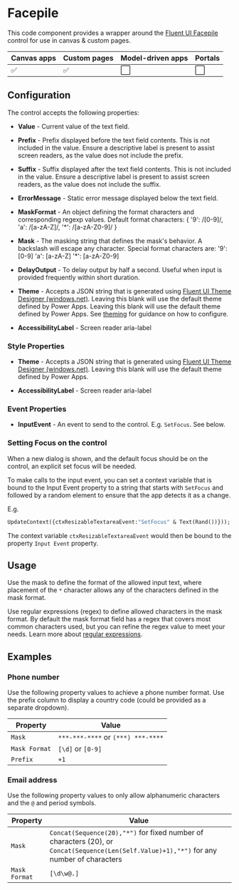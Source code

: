 # Facepile

This code component provides a wrapper around the [Fluent UI Facepile](https://developer.microsoft.com/en-us/fluentui#/controls/web/facepile) control for use in canvas & custom pages.

| Canvas apps | Custom pages | Model-driven apps | Portals |
| ----------- | ------------ | ----------------- | ------- |
| ✅           | ✅            | ⬜                 | ⬜       |

## Configuration

The control accepts the following properties:

- **Value** - Current value of the text field.

- **Prefix** - Prefix displayed before the text field contents. This is not included in the value. Ensure a descriptive label is present to assist screen readers, as the value does not include the prefix.

- **Suffix** - Suffix displayed after the text field contents. This is not included in the value. Ensure a descriptive label is present to assist screen readers, as the value does not include the suffix.

- **ErrorMessage** - Static error message displayed below the text field. 

- **MaskFormat** - An object defining the format characters and corresponding regexp values. Default format characters: { '9': /[0-9]/, 'a': /[a-zA-Z]/, '*': /[a-zA-Z0-9]/ }

- **Mask** - The masking string that defines the mask's behavior. A backslash will escape any character. Special format characters are: '9': [0-9] 'a': [a-zA-Z] '*': [a-zA-Z0-9]

- **DelayOutput** -  To delay output by half a second. Useful when input is provided frequently within short duration.

- **Theme** - Accepts a JSON string that is generated using [Fluent UI Theme Designer (windows.net)](https://fabricweb.z5.web.core.windows.net/pr-deploy-site/refs/heads/master/theming-designer/). Leaving this blank will use the default theme defined by Power Apps. Leaving this blank will use the default theme defined by Power Apps. See [theming](theme.md) for guidance on how to configure.

- **AccessibilityLabel** - Screen reader aria-label

### Style Properties

- **Theme** - Accepts a JSON string that is generated using [Fluent UI Theme Designer (windows.net)](https://fabricweb.z5.web.core.windows.net/pr-deploy-site/refs/heads/master/theming-designer/). Leaving this blank will use the default theme defined by Power Apps.

- **AccessibilityLabel** - Screen reader aria-label

### Event Properties

- **InputEvent** - An event to send to the control. E.g. `SetFocus`. See below.

### Setting Focus on the control

When a new dialog is shown, and the default focus should be on the control, an explicit set focus will be needed.

To make calls to the input event, you can set a context variable that is bound to the Input Event property to a string that starts with `SetFocus` and followed by a random element to ensure that the app detects it as a change.

E.g.

```vb
UpdateContext({ctxResizableTextareaEvent:"SetFocus" & Text(Rand())}));
```

The context variable `ctxResizableTextareaEvent` would then be bound to the property `Input Event` property.

## Usage

Use the mask to define the format of the allowed input text, where placement of the `*` character allows any of the characters defined in the mask format.

Use regular expressions (regex) to define allowed characters in the mask format. By default the mask format field has a regex that covers most common characters used, but you can refine the regex value to meet your needs. Learn more about [regular expressions](https://learn.microsoft.com/en-us/dotnet/standard/base-types/regular-expression-language-quick-reference).

## Examples

### Phone number

Use the following property values to achieve a phone number format. Use the prefix column to display a country code (could be provided as a separate dropdown).

|Property|Value|
|-|-|
|`Mask`|`***-***-****` or `(***) ***-****`|
|`Mask Format`|`[\d]` or `[0-9]` |
|`Prefix`| `+1` |

### Email address

Use the following property values to only allow alphanumeric characters and the `@` and period symbols.

|Property|Value|
|-|-|
|`Mask`|`Concat(Sequence(20),"*")` for fixed number of characters (20), or `Concat(Sequence(Len(Self.Value)+1),"*")` for any number of characters |
|`Mask Format`|`[\d\w@.]` |